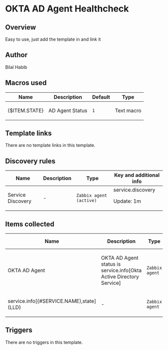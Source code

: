 # OKTA AD Agent Healthcheck

## Overview

Easy to use, just add the template in and link it



## Author

Bilal Habib

## Macros used

|Name|Description|Default|Type|
|----|-----------|-------|----|
|{$ITEM.STATE}|<p>AD Agent Status</p>|`1`|Text macro|
## Template links

There are no template links in this template.

## Discovery rules

|Name|Description|Type|Key and additional info|
|----|-----------|----|----|
|Service Discovery|<p>-</p>|`Zabbix agent (active)`|service.discovery<p>Update: 1m</p>|
## Items collected

|Name|Description|Type|Key and additional info|
|----|-----------|----|----|
|OKTA AD Agent|<p>OKTA AD Agent status is service.info[Okta Active Directory Service]</p>|`Zabbix agent`|service.info[Okta Active Directory Service]<p>Update: 30s</p>|
|service.info[{#SERVICE.NAME},state] (LLD)|<p>-</p>|`Zabbix agent`|service.info[service,<param>]<p>Update: 1m</p>|
## Triggers

There are no triggers in this template.


